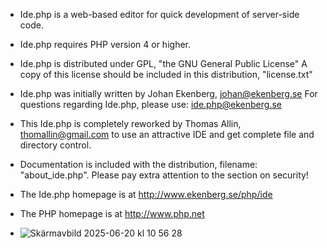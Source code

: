   - Ide.php is a web-based editor for quick development of server-side code.

  - Ide.php requires PHP version 4 or higher.

  - Ide.php is distributed under GPL, "the GNU General Public License"
    A copy of this license should be included in this distribution, "license.txt"

  - Ide.php was initially written by Johan Ekenberg, johan@ekenberg.se
    For questions regarding Ide.php, please use: ide.php@ekenberg.se

  - This Ide.php is completely reworked by Thomas Allin, thomallin@gmail.com
    to use an attractive IDE and get complete file and directory control.

  - Documentation is included with the distribution, filename: "about_ide.php".
    Please pay extra attention to the section on security!


  - The Ide.php homepage is at http://www.ekenberg.se/php/ide
  - The PHP homepage is at http://www.php.net
  - 
    ![Skärmavbild 2025-06-20 kl  10 56 28](https://github.com/user-attachments/assets/26e64c7b-ed3c-44db-8907-a3f94f853b4a)
